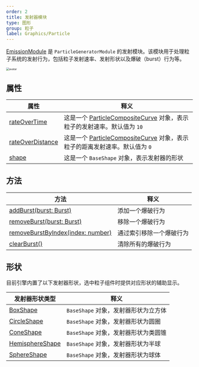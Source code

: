 ```yaml
---
order: 2
title: 发射器模块
type: 图形
group: 粒子
label: Graphics/Particle
---
```


[EmissionModule](/apis/core/#EmissionModule) 是 `ParticleGeneratorModule` 的发射模块。该模块用于处理粒子系统的发射行为，包括粒子发射速率、发射形状以及爆破（burst）行为等。

<img src="https://mdn.alipayobjects.com/huamei_qbugvr/afts/img/A*G7_zS5_A3pMAAAAAAAAAAAAADtKFAQ/original" alt="avatar" style="zoom:50%;" />

## 属性

| 属性                                                           | 释义                                                                                                            |
| -------------------------------------------------------------- | --------------------------------------------------------------------------------------------------------------- |
| [rateOverTime](/apis/core/#EmissionModule-rateOverTime)         | 这是一个 [ParticleCompositeCurve](/apis/core/#ParticleCompositeCurve) 对象，表示粒子的发射速率。默认值为 `10`    |
| [rateOverDistance](/apis/core/#EmissionModule-rateOverDistance) | 这是一个 [ParticleCompositeCurve](/apis/core/#ParticleCompositeCurve) 对象，表示粒子的距离发射速率。默认值为 `0` |
| [shape](/apis/core/#EmissionModule-shape)                       | 这是一个 `BaseShape` 对象，表示发射器的形状                                                                     |

## 方法

| 方法                                                                              | 释义                     |
| --------------------------------------------------------------------------------- | ------------------------ |
| [addBurst(burst: Burst)](/apis/core/#EmissionModule-addBurst)                      | 添加一个爆破行为         |
| [removeBurst(burst: Burst)](/apis/core/#EmissionModule-removeBurst)                | 移除一个爆破行为         |
| [removeBurstByIndex(index: number)](/apis/core/#EmissionModule-removeBurstByIndex) | 通过索引移除一个爆破行为 |
| [clearBurst()](/apis/core/#EmissionModule-clearBurst)                              | 清除所有的爆破行为       |

## 形状

目前引擎内置了以下发射器形状，选中粒子组件时提供对应形状的辅助显示。

| 发射器形状类型                                               | 释义                                 |
| ------------------------------------------------------------ | ------------------------------------ |
| [BoxShape](/apis/core/#EmissionModule-BoxShape)               | `BaseShape` 对象，发射器形状为立方体 |
| [CircleShape](/apis/core/#EmissionModule-CircleShape)         | `BaseShape` 对象，发射器形状为圆圈   |
| [ConeShape](/apis/core/#EmissionModule-ConeShape)             | `BaseShape` 对象，发射器形状为类圆锥 |
| [HemisphereShape](/apis/core/#EmissionModule-HemisphereShape) | `BaseShape` 对象，发射器形状为半球   |
| [SphereShape](/apis/core/#EmissionModule-SphereShape)         | `BaseShape` 对象，发射器形状为球体   |
